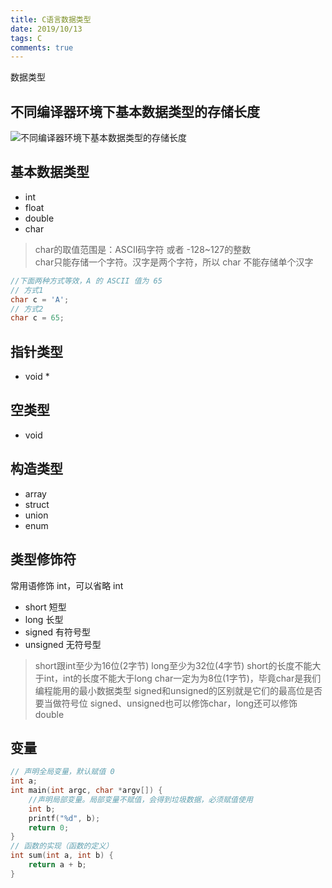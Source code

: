 ```yaml
---
title: C语言数据类型
date: 2019/10/13
tags: C
comments: true
---
```


数据类型
<!--more-->

## 不同编译器环境下基本数据类型的存储长度

![不同编译器环境下基本数据类型的存储长度](https://cdn.jsdelivr.net/gh/skybrim/AllImages@dev/%E4%B8%8D%E5%90%8C%E7%BC%96%E8%AF%91%E5%99%A8%E7%8E%AF%E5%A2%83%E4%B8%8B%E5%9F%BA%E6%9C%AC%E6%95%B0%E6%8D%AE%E7%B1%BB%E5%9E%8B%E7%9A%84%E5%AD%98%E5%82%A8%E9%95%BF%E5%BA%A6.png)

## 基本数据类型

* int
* float
* double
* char

>char的取值范围是：ASCII码字符 或者 -128~127的整数  
>char只能存储一个字符。汉字是两个字符，所以 char 不能存储单个汉字

```C
//下面两种方式等效，A 的 ASCII 值为 65
// 方式1
char c = 'A';
// 方式2
char c = 65;
```

## 指针类型

* void *

## 空类型

* void

## 构造类型

* array
* struct
* union
* enum

## 类型修饰符

常用语修饰 int，可以省略 int

* short  短型
* long  长型
* signed  有符号型
* unsigned  无符号型

>short跟int至少为16位(2字节)
>long至少为32位(4字节)
>short的长度不能大于int，int的长度不能大于long
>char一定为为8位(1字节)，毕竟char是我们编程能用的最小数据类型
>signed和unsigned的区别就是它们的最高位是否要当做符号位
>signed、unsigned也可以修饰char，long还可以修饰double

## 变量

```C
// 声明全局变量，默认赋值 0
int a;
int main(int argc, char *argv[]) {
    //声明局部变量。局部变量不赋值，会得到垃圾数据，必须赋值使用
    int b;
    printf("%d", b);
    return 0;
}
// 函数的实现（函数的定义）
int sum(int a, int b) {
    return a + b;
}
```

